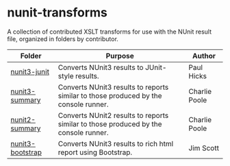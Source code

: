 # nunit-transforms
A collection of contributed XSLT transforms for use with the NUnit result file, organized in folders by contributor.

| Folder         | Purpose                                         | Author     |
|----------------|-------------------------------------------------|------------|
| [nunit3-junit](https://github.com/nunit/nunit-transforms/tree/master/nunit3-junit) | Converts NUnit3 results to JUnit-style results. | Paul Hicks |
| [nunit3-summary](https://github.com/nunit/nunit-transforms/tree/master/nunit3-summary) | Converts NUnit3 results to reports similar to those produced by the console runner. | Charlie Poole |
| [nunit2-summary](https://github.com/nunit/nunit-transforms/tree/master/nunit2-summary) | Converts NUnit2 results to reports similar to those produced by the console runner. | Charlie Poole |
| [nunit3-bootstrap](https://github.com/nunit/nunit-transforms/tree/master/nunit3-bootstrap) | Converts NUnit3 results to rich html report using Bootstrap. | Jim Scott |
